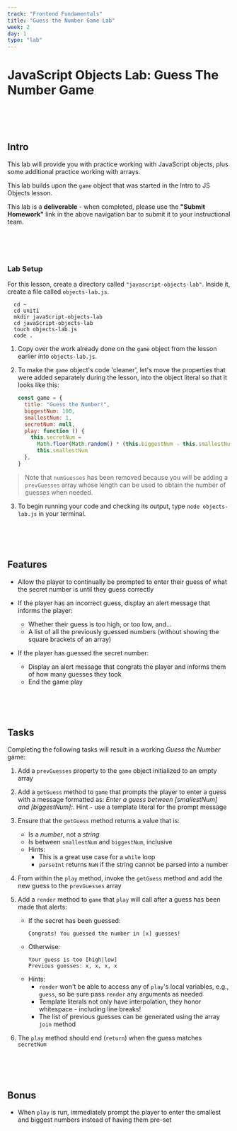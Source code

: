 ```yaml
---
track: "Frontend Fundamentals"
title: "Guess the Number Game Lab"
week: 2
day: 1
type: "lab"
---
```


# JavaScript Objects Lab: Guess The Number Game

<br>
<br>
<br>

## Intro

This lab will provide you with practice working with JavaScript objects, plus some additional practice working with arrays.

This lab builds upon the `game` object that was started in the Intro to JS Objects lesson.

This lab is a **deliverable** - when completed, please use the **"Submit Homework"** link in the above navigation bar to submit it to your instructional team.

<br>
<br>
<br>

### Lab Setup

For this lesson, create a directory called `"javascript-objects-lab"`. Inside it, create a file called `objects-lab.js`.

``` shell
  cd ~ 
  cd unit1
  mkdir javaScript-objects-lab
  cd javaScript-objects-lab
  touch objects-lab.js
  code .
```

1. Copy over the work already done on the `game` object from the lesson earlier into `objects-lab.js`.

2. To make the `game` object's code 'cleaner', let's move the properties that were added separately during the lesson, into the object literal so that it looks like this:

   ```javascript
   const game = {
     title: "Guess the Number!",
     biggestNum: 100,
     smallestNum: 1,
     secretNum: null,
     play: function () {
       this.secretNum =
         Math.floor(Math.random() * (this.biggestNum - this.smallestNum + 1)) +
         this.smallestNum
     },
   }
   ```

> Note that `numGuesses` has been removed because you will be adding a `prevGuesses` array whose length can be used to obtain the number of guesses when needed.

3. To begin running your code and checking its output, type `node objects-lab.js` in your terminal. 

<br>
<br>
<br>

## Features

- Allow the player to continually be prompted to enter their guess of what the secret number is until they guess correctly

- If the player has an incorrect guess, display an alert message that informs the player:

  - Whether their guess is too high, or too low, and...
  - A list of all the previously guessed numbers (without showing the square brackets of an array)

- If the player has guessed the secret number:
  - Display an alert message that congrats the player and informs them of how many guesses they took
  - End the game play

<br>
<br>
<br>

## Tasks

Completing the following tasks will result in a working _Guess the Number_ game:

1. Add a `prevGuesses` property to the `game` object initialized to an empty array

2. Add a `getGuess` method to `game` that prompts the player to enter a guess with a message formatted as: _Enter a guess between [smallestNum] and [biggestNum]:_. Hint - use a template literal for the prompt message

3. Ensure that the `getGuess` method returns a value that is:

   - Is a _number_, not a _string_
   - Is between `smallestNum` and `biggestNum`, inclusive
   - Hints:
     - This is a great use case for a `while` loop
     - `parseInt` returns `NaN` if the string cannot be parsed into a number

4. From within the `play` method, invoke the `getGuess` method and add the new guess to the `prevGuesses` array

5. Add a `render` method to `game` that `play` will call after a guess has been made that alerts:

   - If the secret has been guessed:<br>
     ```shell
     Congrats! You guessed the number in [x] guesses!
     ```
   - Otherwise:<br>
     ```shell
     Your guess is too [high|low]
     Previous guesses: x, x, x, x
     ```
   - Hints:
     - `render` won't be able to access any of `play`'s local variables, e.g., `guess`, so be sure pass `render` any arguments as needed
     - Template literals not only have interpolation, they honor whitespace - including line breaks!
     - The list of previous guesses can be generated using the array `join` method

6. The `play` method should end (`return`) when the guess matches `secretNum`

<br>
<br>
<br>

## Bonus

- When `play` is run, immediately prompt the player to enter the smallest and biggest numbers instead of having them pre-set
